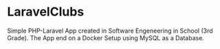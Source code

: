 # LaravelClubs
Simple PHP-Laravel App created in Software Engeneering in School (3rd Grade). The App end on a Docker Setup using MySQL as a Database.
